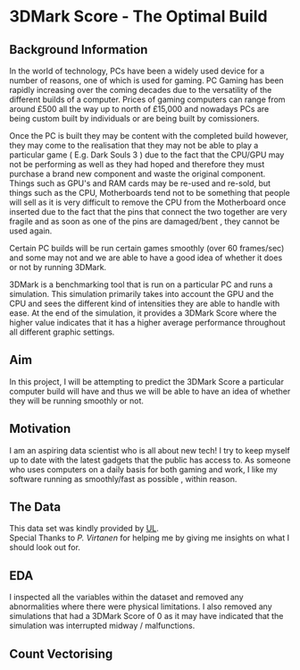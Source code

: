 # 3DMark Score - The Optimal Build

## Background Information
In the world of technology, PCs have been a widely used device for a number of reasons, one of which is used for gaming. PC Gaming has been rapidly increasing over the coming decades due to the versatility of the different builds of a computer. Prices of gaming computers can range from around £500 all the way up to north of £15,000 and nowadays PCs are being custom built by individuals or are being built by comissioners.

Once the PC is built they may be content with the completed build however, they may come to the realisation that they may not be able to play a particular game ( E.g. Dark Souls 3 ) due to the fact that the CPU/GPU may not be performing as well as they had hoped and therefore they must purchase a brand new component and waste the original component. Things such as GPU's and RAM cards may be re-used and re-sold, but things such as the CPU, Motherboards tend not to be something that people will sell as it is very difficult to remove the CPU from the Motherboard once inserted due to the fact that the pins that connect the two together are very fragile and as soon as one of the pins are damaged/bent , they cannot be used again.

Certain PC builds will be run certain games smoothly (over 60 frames/sec) and some may not and we are able to have a good idea of whether it does or not by running 3DMark.

3DMark is a benchmarking tool that is run on a particular PC and runs a simulation. This simulation primarily takes into account the GPU and the CPU and sees the different kind of intensities they are able to handle with ease. At the end of the simulation, it provides a 3DMark Score where the higher value indicates that it has a higher average performance throughout all different graphic settings.

## Aim
In this project, I will be attempting to predict the 3DMark Score a particular computer build will have and thus we will be able to have an idea of whether they will be running smoothly or not.

## Motivation 
I am an aspiring data scientist who is all about new tech! I try to keep myself up to date with the latest gadgets that the public has access to. As someone who uses computers on a daily basis for both gaming and work, I like my software running as smoothly/fast as possible , within reason.

## The Data
This data set was kindly provided by [UL](https://benchmarks.ul.com/?_ga=2.90438675.845709998.1584355578-1822667800.1580462866).  
Special Thanks to *P. Virtanen* for helping me by giving me insights on what I should look out for.

## EDA

I inspected all the variables within the dataset and removed any abnormalities where there were physical limitations. I also removed any simulations that had a 3DMark Score of 0 as it may have indicated that the simulation was interrupted midway / malfunctions.

## Count Vectorising


